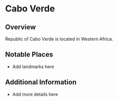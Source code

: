 # Cabo Verde
## Overview
Republic of Cabo Verde is located in Western Africa.

## Notable Places
- Add landmarks here

## Additional Information
- Add more details here
